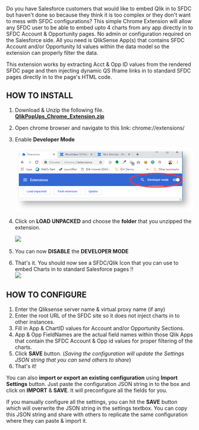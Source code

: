 
Do you have Salesforce customers that would like to embed Qlik in to SFDC but haven't done so because they think it is too complex or they don't want to mess with SFDC configurations? This simple Chrome Extension will allow any SFDC user to be able to embed upto 4 charts from any app directly in to SFDC Account & Opportunity pages. No admin or configuration required on the Salesforce side. All you need is QlikSense App(s) that contains SFDC Account and/or Opportunity Id values within the data model so the extension can properly filter the data.

This extension works by extracting Acct & Opp ID values from the rendered SFDC page and then injecting dynamic QS Iframe links in to standard SFDC pages directly in to the page's HTML code.

  

## HOW TO INSTALL

1.  Download & Unzip the following file. **[QlikPopUps_Chrome_Extension.zip](https://confluence.qliktech.com/download/attachments/156501595/QlikPopUps_Chrome_Extension.zip?version=1&modificationDate=1555360077237&api=v2)**
2.  Open chrome browser and navigate to this link: chrome://extensions/
3.  Enable **Developer Mode**
    
    ![](https://github.com/NickAkincilar/QlikSense_SFDC_Chrome_Extension/blob/master/DeveloperMode.jpg?raw=true)
    
4.  Click on **LOAD UNPACKED** and choose the **folder** that you unzipped the extension.
    
    ![](https://confluence.qliktech.com/download/attachments/156501595/image2019-3-9_0-51-36.png?version=1&modificationDate=1555360040573&api=v2&effects=drop-shadow)
    
5.  You can now **DISABLE** the **DEVELOPER MODE**
    
6.  That's it. You should now see a SFDC/Qlik Icon that you can use to embed Charts in to standard Salesforce pages !!  
    ![](https://confluence.qliktech.com/download/attachments/156501595/image2019-4-15_16-29-36.png?version=1&modificationDate=1555360176390&api=v2&effects=drop-shadow)
    

  

## HOW TO CONFIGURE


1.  Enter the Qliksense server name & virtual proxy name (if any)
2.  Enter the root URL of the SFDC site so it does not inject charts in to other instances.
3.  Fill in App & ChartID values for Account and/or Opportunity Sections.
4.  App & Opp FieldNames are the actual field names within those Qlik Apps that contain the SFDC Account & Opp id values for proper filtering of the charts.
5.  Click  **SAVE**  button. (_Saving the configuration will update the Settings JSON string that you can send others to share_)
6.  That's it!  
      
    

You can also **import or export an existing configuration**  using  **Import Settings**  button. Just paste the configuration JSON string in to the box and click on  **IMPORT**  &  **SAVE**. It will preconfigure all the fields for you. 

If you manually configure all the settings, you can hit the **SAVE** button which will overwrite the JSON string in the settings textbox. You can copy this JSON string and share with others to replicate the same configuration where they can paste & import it.

